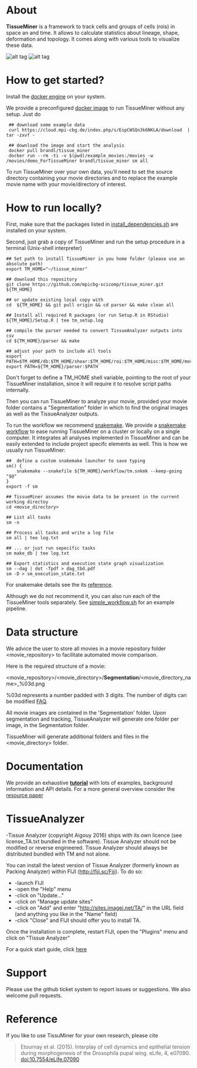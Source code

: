 
About
=================

**TissueMiner** is a framework to track cells and groups of cells (rois) in space an and time. It allows to calculate statistics about lineage, shape, deformation and topology. It comes along with various tools to visualize these data. 


![alt tag](https://raw.githubusercontent.com/mpicbg-scicomp/tissue_miner/master/docs/readme_screenshots/stripes_0.jpg)
![alt tag](https://raw.githubusercontent.com/mpicbg-scicomp/tissue_miner/master/docs/readme_screenshots/veins_0.jpg)


How to get started?
================
Install the [docker engine](https://docs.docker.com/) on your system.

We provide a preconfigured [docker image](https://registry.hub.docker.com/u/brandl/tissue_miner/) to run TissueMiner without any setup. Just do

     ## download some example data
     curl https://cloud.mpi-cbg.de/index.php/s/EspCWSQn3k6NKLA/download  | tar -zxvf -
     
     ## download the image and start the analysis
     docker pull brandl/tissue_miner
     docker run --rm -ti -v $(pwd)/example_movies:/movies -w /movies/demo_ForTissueMiner brandl/tissue_miner sm all
     
To run TissueMiner over your own data, you'll need to set the source directory containing your movie directories and to replace the example movie name with your movie/directory of interest.


How to run locally?
================

First, make sure that the packages listed in [install_dependencies.sh](misc/install_dependencies.sh) are installed on your system.

Second, just grab a copy of TissueMiner and run the setup procedure in a terminal (Unix-shell interpreter)

    ## Set path to install TissueMiner in you home folder (please use an absolute path)
    export TM_HOME="~/tissue_miner"

    ## download this repository
    git clone https://github.com/mpicbg-scicomp/tissue_miner.git ${TM_HOME}
        
    ## or update existing local copy with
    cd  ${TM_HOME} && git pull origin && cd parser && make clean all
    
    ## Install all required R packages (or run Setup.R in RStudio)
    ${TM_HOME}/Setup.R | tee tm_setup.log
    
    ## compile the parser needed to convert TissueAnalyzer outputs into csv
    cd ${TM_HOME}/parser && make

    ## adjust your path to include all tools
    export PATH=$TM_HOME/db:$TM_HOME/shear:$TM_HOME/roi:$TM_HOME/misc:$TM_HOME/movies:$TM_HOME/shear_contributions:$TM_HOME/topology:$TM_HOME/triangles:$TM_HOME/lineage:$PATH
    export PATH=${TM_HOME}/parser:$PATH
    
Don't forget to define a TM_HOME shell variable, pointing to the root of your TissueMiner installation, since it will require it to resolve script paths internally.

Then you can run TissueMiner to analyze your movie, provided your movie folder contains a "Segmentation" folder in which to find the original images as well as the TissueAnalyzer outputs.

To run the workflow we recommend [snakemake](https://bitbucket.org/johanneskoester/snakemake/wiki/Home). We provide a [snakemake workflow](workflow/tm.snkmk) to ease running TissueMiner on a cluster or locally on a single computer. It integrates all analyses implemented in TissueMiner and can be easily extended to include project specifc elements as well. This is how we usually run TissueMiner: 

    ##  define a custom snakemake launcher to save typing
    sm() {
        snakemake --snakefile ${TM_HOME}/workflow/tm.snkmk --keep-going "$@"
    }
    export -f sm
    
    ## TissueMiner assumes the movie data to be present in the current working directoy
    cd <movie_directory>
    
    ## List all tasks
    sm -n
    
    ## Process all tasks and write a log file
    sm all | tee log.txt
    
    ## ... or just run sepecific tasks
    sm make_db | tee log.txt
    
    ## Export statistics and execution state graph visualization
    sm --dag | dot -Tpdf > dag_tbd.pdf
    sm -D > sm_execution_state.txt
    
For snakemake details see the its [reference](https://bitbucket.org/johanneskoester/snakemake/wiki/Home).

Although we do not recommend it, you can also run each of the TissueMiner tools separately. See [simple_workflow.sh](workflow/simple_workflow.sh) for an example pipeline.

Data structure
================

We advice the user to store all movies in a movie repository folder <movie_repository> to facilitate automated movie comparison.

Here is the required structure of a movie:


\<movie_repository\>/\<movie_directory\>/**Segmentation**/\<movie_directory_name\>_%03d.png

%03d represents a number padded with 3 digits. The number of digits can be modified [FAQ](https://github.com/mpicbg-scicomp/tissue_miner/blob/master/faq.md).

All movie images are contained in the 'Segmentation' folder.
Upon segmentation and tracking, TissueAnalyzer will generate one folder per image, in the Segmentation folder.

TissueMiner will generate additional folders and files in the \<movie_directory\> folder.

Documentation
=============

We provide an exhaustive **[tutorial](https://mpicbg-scicomp.github.io/tissue_miner/tm_tutorial/R-tutorial.html)** with lots of examples, background information and API details. For a more general overview consider the [resource paper](/link/here/once/published)

TissueAnalyzer
=============
-Tissue Analyzer (copyright Aigouy 2016) ships with its own licence
(see license_TA.txt bundled in the software). Tissue Analyzer should not be modified or
reverse engineered.  Tissue Analyzer should always be distributed
bundled with TM and not alone.

You can install the latest version of Tissue Analyzer (formerly known
as Packing Analyzer) within FIJI (http://fiji.sc/Fiji). To do so:

* -launch FIJI
* -open the "Help" menu
* -click on "Update..."
* -click on "Manage update sites"
* -click on "Add" and enter "http://sites.imagej.net/TA/" in the URL field (and anything you like in the "Name" field)
* -click "Close" and FIJI should offer you to install TA.

Once the installation is complete, restart FIJI, open the "Plugins" menu and click on "Tissue Analyzer"

For a quick start guide, click [here](https://github.com/mpicbg-scicomp/tissue_miner/blob/master/docs/TAdoc.pdf)

Support
=========

Please use the github ticket system to report issues or suggestions. We also welcome pull requests.


Reference
==========

If you like to use TissuMiner for your own research, please cite

> Etournay et al. (2015). Interplay of cell dynamics and epithelial tension during morphogenesis of the Drosophila pupal wing. eLife, 4, e07090. [doi:10.7554/eLife.07090](http://elifesciences.org/content/early/2015/06/23/eLife.07090)


